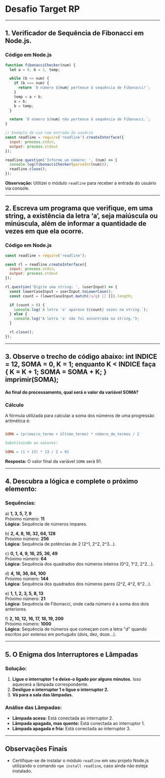# Desafio Target RP

---

## 1. Verificador de Sequência de Fibonacci em Node.js.

### Código em Node.js

```javascript
function fibonacciChecker(num) {
  let a = 0, b = 1, temp;

  while (b <= num) {
    if (b === num) {
      return `O número ${num} pertence à sequência de Fibonacci!`;
    }
    temp = a + b;
    a = b;
    b = temp;
  }

  return `O número ${num} não pertence à sequência de Fibonacci.`;
}

// Exemplo de uso com entrada do usuário
const readline = require('readline').createInterface({
  input: process.stdin,
  output: process.stdout
});

readline.question('Informe um número: ', (num) => {
  console.log(fibonacciChecker(parseInt(num)));
  readline.close();
});
```

**Observação:** Utilizei o módulo `readline` para receber a entrada do usuário via console.

---

## 2. Escreva um programa que verifique, em uma string, a existência da letra ‘a’, seja maiúscula ou minúscula, além de informar a quantidade de vezes em que ela ocorre. 

### Código em Node.js

```javascript
const readline = require('readline');

const rl = readline.createInterface({
  input: process.stdin,
  output: process.stdout
});

rl.question('Digite uma string: ', (userInput) => {
  const lowerCaseInput = userInput.toLowerCase();
  const count = (lowerCaseInput.match(/a/g) || []).length;

  if (count > 0) {
    console.log(`A letra 'a' aparece ${count} vezes na string.`);
  } else {
    console.log("A letra 'a' não foi encontrada na string.");
  }

  rl.close();
});
```

---

## 3. Observe o trecho de código abaixo: int INDICE = 12, SOMA = 0, K = 1; enquanto K < INDICE faça { K = K + 1; SOMA = SOMA + K; } imprimir(SOMA); 

#### Ao final do processamento, qual será o valor da variável SOMA? 

### Cálculo

A fórmula utilizada para calcular a soma dos números de uma progressão aritmética é:

```makefile

SOMA = (primeiro_termo + último_termo) * número_de_termos / 2

Substituindo os valores:

SOMA = (1 + 13) * 13 / 2 = 91

```

**Resposta:** O valor final da variável `SOMA` será 91.

---

## 4. Descubra a lógica e complete o próximo elemento:

### Sequências:

a) **1, 3, 5, 7, 9**  
Próximo número: **11**  
**Lógica:** Sequência de números ímpares.

b) **2, 4, 8, 16, 32, 64, 128**  
Próximo número: **256**  
**Lógica:** Sequência de potências de 2 (2^1, 2^2, 2^3...).

c) **0, 1, 4, 9, 16, 25, 36, 49**  
Próximo número: **64**  
**Lógica:** Sequência dos quadrados dos números inteiros (0^2, 1^2, 2^2...).

d) **4, 16, 36, 64, 100**  
Próximo número: **144**  
**Lógica:** Sequência dos quadrados dos números pares (2^2, 4^2, 6^2...).

e) **1, 1, 2, 3, 5, 8, 13**  
Próximo número: **21**  
**Lógica:** Sequência de Fibonacci, onde cada número é a soma dos dois anteriores.

f) **2, 10, 12, 16, 17, 18, 19, 200**  
Próximo número: **1000**  
**Lógica:** Sequência de números que começam com a letra "d" quando escritos por extenso em português (dois, dez, doze...).

---

## 5. O Enigma dos Interruptores e Lâmpadas

### Solução:

1. **Ligue o interruptor 1 e deixe-o ligado por alguns minutos.** Isso aquecerá a lâmpada correspondente.
2. **Desligue o interruptor 1 e ligue o interruptor 2.**
3. **Vá para a sala das lâmpadas.**

### Análise das Lâmpadas:

- **Lâmpada acesa:** Está conectada ao interruptor 2.
- **Lâmpada apagada, mas quente:** Está conectada ao interruptor 1.
- **Lâmpada apagada e fria:** Está conectada ao interruptor 3.

---

## Observações Finais

- Certifique-se de instalar o módulo `readline` em seu projeto Node.js utilizando o comando `npm install readline`, caso ainda não esteja instalado.

